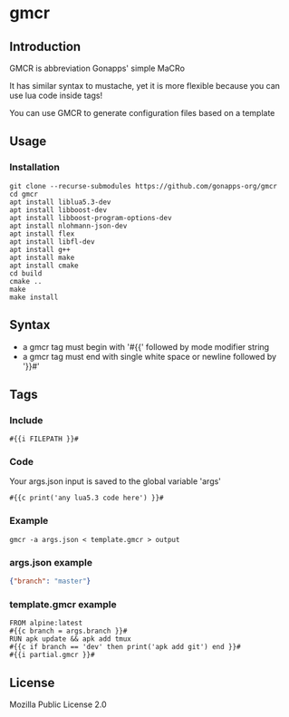 # gmcr
## Introduction
GMCR is abbreviation Gonapps' simple MaCRo

It has similar syntax to mustache, yet it is more flexible because you can use lua code inside tags!

You can use GMCR to generate configuration files based on a template
## Usage
### Installation
```console
git clone --recurse-submodules https://github.com/gonapps-org/gmcr
cd gmcr
apt install liblua5.3-dev
apt install libboost-dev
apt install libboost-program-options-dev
apt install nlohmann-json-dev
apt install flex
apt install libfl-dev
apt install g++
apt install make
apt install cmake
cd build
cmake ..
make
make install
```
## Syntax
- a gmcr tag must begin with '#{{' followed by mode modifier string
- a gmcr tag must end with single white space or newline followed by '}}#'
## Tags
### Include
```text
#{{i FILEPATH }}#
```
### Code
Your args.json input is saved to the global variable 'args'
```text
#{{c print('any lua5.3 code here') }}#
```
### Example
```console
gmcr -a args.json < template.gmcr > output
````
### args.json example
```json
{"branch": "master"}

```
### template.gmcr example
```text
FROM alpine:latest
#{{c branch = args.branch }}#
RUN apk update && apk add tmux
#{{c if branch == 'dev' then print('apk add git') end }}#
#{{i partial.gmcr }}#
```

## License
Mozilla Public License 2.0
